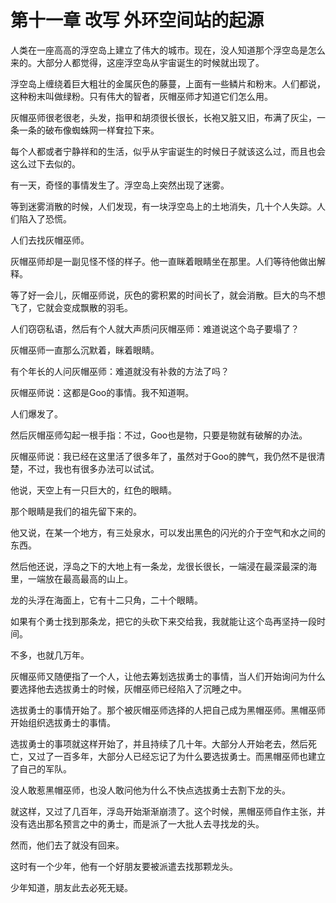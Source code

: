 # 第十一章 改写 外环空间站的起源

人类在一座高高的浮空岛上建立了伟大的城市。现在，没人知道那个浮空岛是怎么来的。大部分人都觉得，这座浮空岛从宇宙诞生的时候就出现了。

浮空岛上缠绕着巨大粗壮的金属灰色的藤蔓，上面有一些鳞片和粉末。人们都说，这种粉末叫做绿粉。只有伟大的智者，灰帽巫师才知道它们怎么用。

灰帽巫师很老很老，头发，指甲和胡须很长很长，长袍又脏又旧，布满了灰尘，一条一条的破布像蜘蛛网一样耷拉下来。

每个人都或者宁静祥和的生活，似乎从宇宙诞生的时候日子就该这么过，而且也会这么过下去似的。

有一天，奇怪的事情发生了。浮空岛上突然出现了迷雾。

等到迷雾消散的时候，人们发现，有一块浮空岛上的土地消失，几十个人失踪。人们陷入了恐慌。

人们去找灰帽巫师。

灰帽巫师却是一副见怪不怪的样子。他一直眯着眼睛坐在那里。人们等待他做出解释。

等了好一会儿，灰帽巫师说，灰色的雾积累的时间长了，就会消散。巨大的鸟不想飞了，它就会变成飘散的羽毛。

人们窃窃私语，然后有个人就大声质问灰帽巫师：难道说这个岛子要塌了？

灰帽巫师一直那么沉默着，眯着眼睛。

有个年长的人问灰帽巫师：难道就没有补救的方法了吗？

灰帽巫师说：这都是Goo的事情。我不知道啊。

人们爆发了。

然后灰帽巫师勾起一根手指：不过，Goo也是物，只要是物就有破解的办法。

灰帽巫师说：我已经在这里活了很多年了，虽然对于Goo的脾气，我仍然不是很清楚，不过，我也有很多办法可以试试。

他说，天空上有一只巨大的，红色的眼睛。

那个眼睛是我们的祖先留下来的。

他又说，在某一个地方，有三处泉水，可以发出黑色的闪光的介于空气和水之间的东西。

然后他还说，浮岛之下的大地上有一条龙，龙很长很长，一端浸在最深最深的海里，一端放在最高最高的山上。

龙的头浮在海面上，它有十二只角，二十个眼睛。

如果有个勇士找到那条龙，把它的头砍下来交给我，我就能让这个岛再坚持一段时间。

不多，也就几万年。

灰帽巫师又随便指了一个人，让他去筹划选拔勇士的事情，当人们开始询问为什么要选择他去选拔勇士的时候，灰帽巫师已经陷入了沉睡之中。

选拔勇士的事情开始了。那个被灰帽巫师选择的人把自己成为黑帽巫师。黑帽巫师开始组织选拔勇士的事情。

选拔勇士的事项就这样开始了，并且持续了几十年。大部分人开始老去，然后死亡，又过了一百多年，大部分人已经忘记了为什么要选拔勇士。而黑帽巫师也建立了自己的军队。

没人敢惹黑帽巫师，也没人敢问他为什么不快点选拔勇士去割下龙的头。

就这样，又过了几百年，浮岛开始渐渐崩溃了。这个时候，黑帽巫师自作主张，并没有选出那名预言之中的勇士，而是派了一大批人去寻找龙的头。

然而，他们去了就没有回来。

这时有一个少年，他有一个好朋友要被派遣去找那颗龙头。

少年知道，朋友此去必死无疑。
